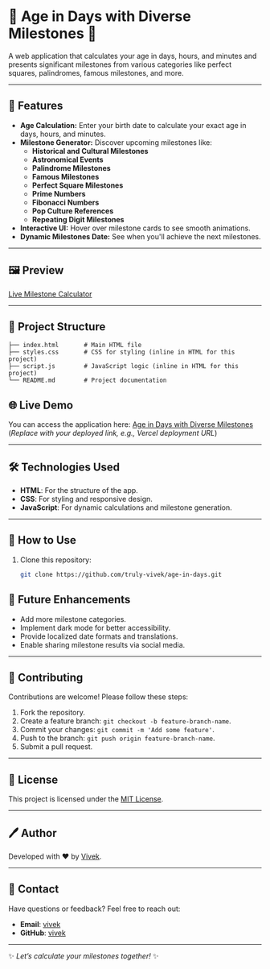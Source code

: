 
# 🎉 Age in Days with Diverse Milestones 🎉

A web application that calculates your age in days, hours, and minutes and presents significant milestones from various categories like perfect squares, palindromes, famous milestones, and more.  

---

## 🚀 Features
- **Age Calculation:** Enter your birth date to calculate your exact age in days, hours, and minutes.  
- **Milestone Generator:** Discover upcoming milestones like:
  - **Historical and Cultural Milestones**
  - **Astronomical Events**
  - **Palindrome Milestones**
  - **Famous Milestones**
  - **Perfect Square Milestones**
  - **Prime Numbers**
  - **Fibonacci Numbers**
  - **Pop Culture References**
  - **Repeating Digit Milestones**
- **Interactive UI:** Hover over milestone cards to see smooth animations.
- **Dynamic Milestones Date:** See when you'll achieve the next milestones.

---

## 🖼️ Preview
[Live Milestone Calculator](https://ageindays.vercel.app/)

---

## 📂 Project Structure
```plaintext
├── index.html       # Main HTML file
├── styles.css       # CSS for styling (inline in HTML for this project)
├── script.js        # JavaScript logic (inline in HTML for this project)
└── README.md        # Project documentation
 ```
## 🌐 Live Demo
You can access the application here: [Age in Days with Diverse Milestones](https://ageindays.vercel.app/)  
(*Replace with your deployed link, e.g., Vercel deployment URL*)

---

## 🛠️ Technologies Used
- **HTML**: For the structure of the app.  
- **CSS**: For styling and responsive design.  
- **JavaScript**: For dynamic calculations and milestone generation.  

---

## 📜 How to Use
1. Clone this repository:
   ```bash
   git clone https://github.com/truly-vivek/age-in-days.git
## 🧩 Future Enhancements
- Add more milestone categories.
- Implement dark mode for better accessibility.
- Provide localized date formats and translations.
- Enable sharing milestone results via social media.

---

## 🤝 Contributing
Contributions are welcome! Please follow these steps:

1. Fork the repository.
2. Create a feature branch: `git checkout -b feature-branch-name`.
3. Commit your changes: `git commit -m 'Add some feature'`.
4. Push to the branch: `git push origin feature-branch-name`.
5. Submit a pull request.

---

## 📜 License
This project is licensed under the [MIT License](https://img.shields.io/badge/License-MIT-blue.svg).

---

## 🖊️ Author
Developed with ❤️ by [Vivek](https://github.com/truly-vivek).

---

## 📧 Contact
Have questions or feedback? Feel free to reach out:

- **Email**: [vivek](vivekreddykesavarapu@gmail.com)
- **GitHub**: [vivek](https://github.com/truly-vivek)

---

✨ _Let’s calculate your milestones together!_ ✨
